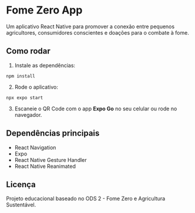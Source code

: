 
# Fome Zero App

Um aplicativo React Native para promover a conexão entre pequenos agricultores, consumidores conscientes e doações para o combate à fome.

## Como rodar

1. Instale as dependências:
```
npm install
```

2. Rode o aplicativo:
```
npx expo start
```

3. Escaneie o QR Code com o app **Expo Go** no seu celular ou rode no navegador.

## Dependências principais
- React Navigation
- Expo
- React Native Gesture Handler
- React Native Reanimated

## Licença
Projeto educacional baseado no ODS 2 - Fome Zero e Agricultura Sustentável.
